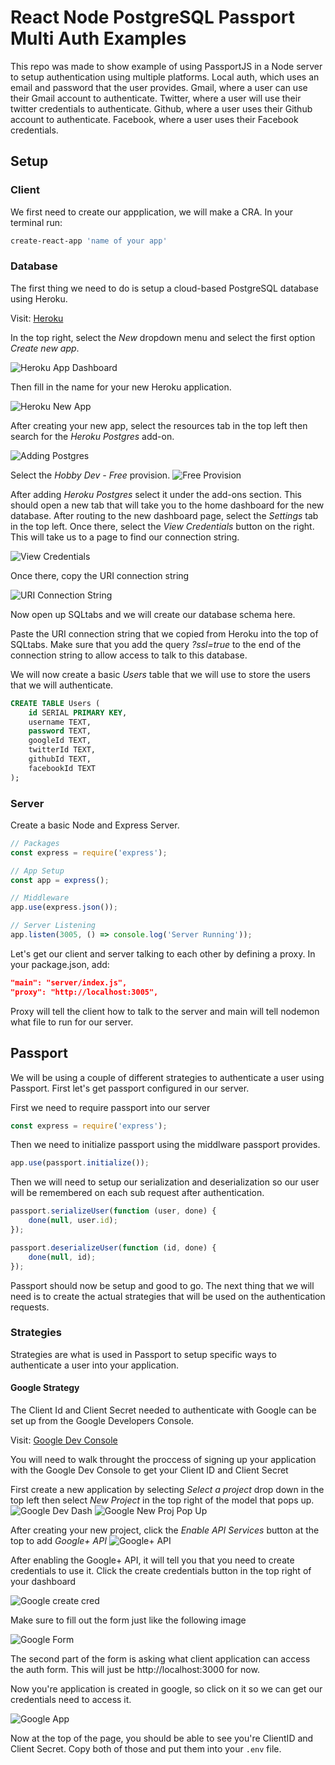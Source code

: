 # React Node PostgreSQL Passport Multi Auth Examples
This repo was made to show example of using PassportJS in a Node server to setup authentication using multiple platforms. Local auth, which uses an email and password that the user provides. Gmail, where a user can use their Gmail account to authenticate. Twitter, where a user will use their twitter credentials to authenticate. Github, where a user uses their Github account to authenticate. Facebook, where a user uses their Facebook credentials.

## Setup

### Client
We first need to create our appplication, we will make a CRA. In your terminal run:
```bash
create-react-app 'name of your app'
```

### Database
The first thing we need to do is setup a cloud-based PostgreSQL database using Heroku.

Visit: [Heroku](https://dashboard.heroku.com/apps "Heroku App Dashboard")

In the top right, select the *New* dropdown menu and select the first option *Create new app*.

![Heroku App Dashboard](images/heroku_dash.png)

Then fill in the name for your new Heroku application.

![Heroku New App](images/new_heroku_app.png)

After creating your new app, select the resources tab in the top left then search for the *Heroku Postgres* add-on.

![Adding Postgres](images/add_postgres.png)

Select the *Hobby Dev - Free* provision.
![Free Provision](images/free-provision.png)

After adding *Heroku Postgres* select it under the add-ons section. This should open a new tab that will take you to the home dashboard for the new database. After routing to the new dashboard page, select the *Settings* tab in the top left. Once there, select the *View Credentials* button on the right. This will take us to a page to find our connection string.

![View Credentials](images/view_credentials.png)

Once there, copy the URI connection string

![URI Connection String](images/uri_connection.png)

Now open up SQLtabs and we will create our database schema here.

Paste the URI connection string that we copied from Heroku into the top of SQLtabs. Make sure that you add the query *?ssl=true* to the end of the connection string to allow access to talk to this database.

We will now create a basic *Users* table that we will use to store the users that we will authenticate.
```sql
CREATE TABLE Users (
    id SERIAL PRIMARY KEY,
    username TEXT,
    password TEXT,
    googleId TEXT,
    twitterId TEXT,
    githubId TEXT,
    facebookId TEXT
);
```

### Server
Create a basic Node and Express Server.

```javascript
// Packages
const express = require('express');

// App Setup
const app = express();

// Middleware
app.use(express.json());

// Server Listening
app.listen(3005, () => console.log('Server Running'));
```

Let's get our client and server talking to each other by defining a proxy. In your package.json, add:

```json
"main": "server/index.js",
"proxy": "http://localhost:3005",
```

Proxy will tell the client how to talk to the server and main will tell nodemon what file to run for our server.

## Passport
We will be using a couple of different strategies to authenticate a user using Passport. First let's get passport configured in our server.

First we need to require passport into our server
```javascript
const express = require('express');
```

Then we need to initialize passport using the middlware passport provides.
```javascript
app.use(passport.initialize());
```

Then we will need to setup our serialization and deserialization so our user will be remembered on each sub request after authentication.
```javascript
passport.serializeUser(function (user, done) {
    done(null, user.id);
});

passport.deserializeUser(function (id, done) {
    done(null, id);
});
```

Passport should now be setup and good to go. The next thing that we will need is to create the actual strategies that will be used on the authentication requests.

### Strategies
Strategies are what is used in Passport to setup specific ways to authenticate a user into your application.

#### Google Strategy
The Client Id and Client Secret needed to authenticate with Google can be set up from the Google Developers Console.

Visit: [Google Dev Console](https://console.developers.google.com "google dev console")

You will need to walk throught the proccess of signing up your application with the Google Dev Console to get your Client ID and Client Secret

First create a new application by selecting *Select a project* drop down in the top left then select *New Project* in the top right of the model that pops up.
![Google Dev Dash](images/google_dash.png)
![Google New Proj Pop Up](images/google_new_proj.png)

After creating your new project, click the *Enable API Services* button at the top to add *Google+ API*
![Google+ API](images/google+_api.png)

After enabling the Google+ API, it will tell you that you need to create credentials to use it. Click the create credentials button in the top right of your dashboard

![Google create cred](images/create_cred.png)

Make sure to fill out the form just like the following image

![Google Form](images/google_form_one.png)

The second part of the form is asking what client application can access the auth form. This will just be http://localhost:3000 for now.

Now you're application is created in google, so click on it so we can get our credentials need to access it.

![Google App](images/google_app_one.png)

Now at the top of the page, you should be able to see you're ClientID and Client Secret. Copy both of those and put them into your `.env` file.